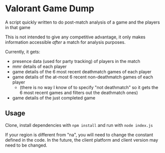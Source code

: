 # Valorant Game Dump

A script quickly written to do post-match analysis of a game and the players in that game

This is not intended to give any competitive advantage,
it only makes information accessible *after* a match for analysis purposes.

Currently, it gets:
 - presence data (used for party tracking) of players in the match
 - mmr details of each player
 - game details of the 6 most recent deathmatch games of each player
 - game details of the at-most 6 recent non-deathmatch games of each player
   - (there is no way I know of to specify "not deathmatch" so it gets the 6 most recent games and filters out the deathmatch ones)
 - game details of the just completed game

## Usage
Clone, install dependencies with `npm install` and run with `node index.js`

If your region is different from "na", you will need to change the constant defined in the code.
In the future, the client platform and client version may need to be changed.
